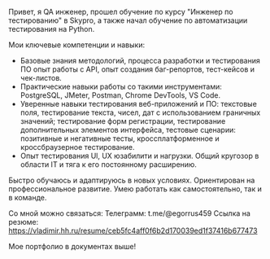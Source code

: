 Привет, я  QA инженер, прошел обучение по курсу "Инженер по тестированию" в Skypro, а также начал обучение по автоматизации тестирования на Python.

Мои ключевые компетенции и навыки: 
- Базовые знания методологий, процесса разработки и тестирования ПО опыт работы с API, опыт создания баг-репортов, тест-кейсов и чек-листов.
- Практические навыки работы со такими инструментами: PostgreSQL, JMeter, Postman, Chrome DevTools, VS Codе.
- Уверенные навыки тестирования веб-приложений и ПО: текстовые поля, тестирование текста, чисел, дат с использованием граничных значений; тестирование форм регистрации, тестирование дополнительных элементов интерфейса, тестовые сценарии: позитивные и негативные тесты, кроссплатформенное и кроссбраузерное тестирование.
- Опыт тестирования Ul, UХ юзабилити и нагрузки. Общий кругозор в области ІТ и тяга к его постоянному расширению. 

Быстро обучаюсь и адаптируюсь в новых условиях.
Ориентирован на профессиональное развитие.
Умею работать как самостоятельно, так и в команде.

Со мной можно связаться: 
Телеграмм: t.me/@egorrus459
Ссылка на резюме: https://vladimir.hh.ru/resume/ceb5fc4aff0f6b2d170039ed1f37416b677473

Мое портфолио в документах выше!
